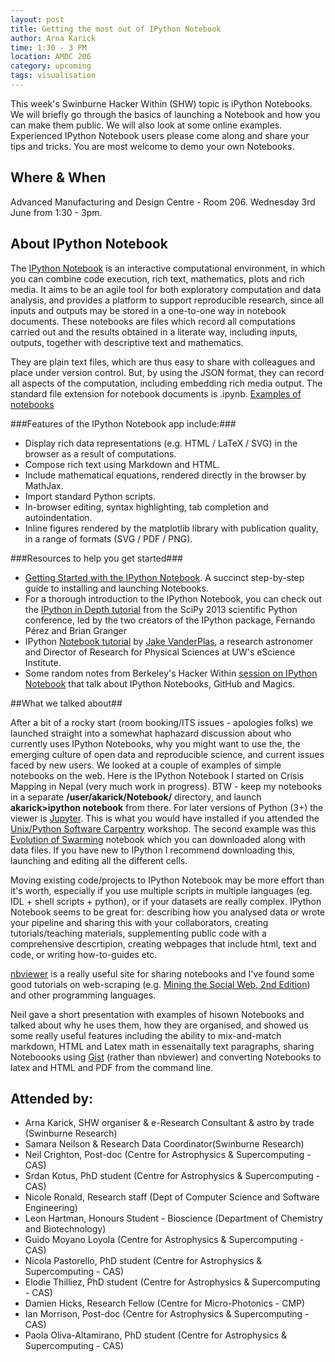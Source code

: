 ```yaml
---
layout: post
title: Getting the most out of IPython Notebook
author: Arna Karick
time: 1:30 - 3 PM
location: AMDC 206
category: upcoming
tags: visualisation
---
```

This week's Swinburne Hacker Within (SHW) topic is iPython Notebooks. We will briefly go through the basics of launching a Notebook and how you can make them public. We will also look at some online examples. Experienced IPython Notebook users please come along and share your tips and tricks. You are most welcome to demo your own Notebooks.

## Where & When

Advanced Manufacturing and Design Centre - Room 206. Wednesday 3rd June from 1:30 - 3pm.

## About IPython Notebook
The [IPython Notebook](http://ipython.org) is an interactive computational environment, in which you can combine code execution, rich text, mathematics, plots and rich media. It aims to be an agile tool for both exploratory computation and data analysis, and provides a platform to support reproducible research, since all inputs and outputs may be stored in a one-to-one way in notebook documents. These notebooks are files which record all computations carried out and the results obtained in a literate way, including inputs, outputs, together with descriptive text and mathematics.

They are plain text files, which are thus easy to share with colleagues and place under version control. But, by using the JSON format, they can record all aspects of the computation, including embedding rich media output. The standard file extension for notebook documents is .ipynb. [Examples of notebooks](http://nbviewer.ipython.org/)

###Features of the IPython Notebook app include:###

* Display rich data representations (e.g. HTML / LaTeX / SVG) in the browser as a result of computations.
* Compose rich text using Markdown and HTML.
* Include mathematical equations, rendered directly in the browser by MathJax.
* Import standard Python scripts.
* In-browser editing, syntax highlighting, tab completion and autoindentation.
* Inline figures rendered by the matplotlib library with publication quality, in a range of formats (SVG / PDF / PNG).

###Resources to help you get started###

* [Getting Started with the IPython Notebook](https://blog.safaribooksonline.com/2013/12/12/start-ipython-notebook/). A  succinct step-by-step guide to installing and launching Notebooks.
* For a thorough introduction to the IPython Notebook, you can check out the [IPython in Depth tutorial](https://www.youtube.com/watch?t=10&v=xe_ATRmw0KM) from the SciPy 2013 scientific Python conference, led by the two creators of the IPython package, Fernando Pérez and Brian Granger
* IPython [Notebook tutorial](http://www.astro.washington.edu/users/vanderplas/Astr599/notebooks/03_IPython_intro) by [Jake VanderPlas](http://www.astro.washington.edu/users/vanderplas/), a research astronomer and Director of Research for Physical Sciences at UW's eScience Institute.
* Some random notes from Berkeley's Hacker Within [session on IPython Notebook](http://thehackerwithin.github.io/berkeley/posts/ipython/) that talk about IPython Notebooks, GitHub and Magics.

##What we talked about##

After a bit of a rocky start (room booking/ITS issues - apologies folks) we launched straight into a somewhat haphazard discussion about who currently uses IPython Notebooks, why you might want to use the, the emerging culture of open data and reproducible science, and current issues faced by new users. We looked at a couple of examples of simple notebooks on the web. Here is the IPython Notebook I started on Crisis Mapping in Nepal (very much work in progress). BTW - keep my notebooks in a separate **/user/akarick/Notebook/** directory, and launch **akarick>ipython notebook** from there. For later versions of Python (3+) the viewer is [Jupyter](http://ipython.org). This is what you would have installed if you attended the [Unix/Python Software Carpentry](http://drarnakarick.github.io/2015-05-04-swinpython/) workshop. The second example was this [Evolution of Swarming](http://www.randalolson.com/2012/05/12/a-short-demo-on-how-to-use-ipython-notebook-as-a-research-notebook/) notebook which you can downloaded along with data files. If you have new to IPython I recommend downloading this, launching and editing all the different cells.

Moving existing code/projects to IPython Notebook may be more effort than it's worth, especially if you use multiple scripts in multiple languages (eg. IDL + shell scripts + python), or if your datasets are really complex. IPython Notebook seems to be great for: describing how you analysed data or wrote your pipeline and sharing this with your collaborators, creating tutorials/teaching materials, supplementing public code with a comprehensive descrtipion, creating webpages that include html, text and code, or writing how-to-guides etc. 

[nbviewer](http://nbviewer.ipython.org) is a really useful site for sharing notebooks and I've found some good tutorials on web-scraping (e.g. [Mining the Social Web, 2nd Edition](http://nbviewer.ipython.org/github/jrmontag/Mining-the-Social-Web-2nd-Edition/tree/master/ipynb/)) and other programming languages.

Neil gave a short presentation with examples of hisown Notebooks and talked about why he uses them, how they are organised, and showed us some  really useful features including the ability to mix-and-match markdown, HTML and Latex math in essenaitally text paragraphs, sharing Noteboooks using [Gist](https://gist.github.com) (rather than nbviewer) and converting Notebooks to latex and HTML and PDF from the command line. 



## Attended by:

* Arna Karick, SHW organiser  &amp; e-Research Consultant & astro by trade (Swinburne Research)
* Samara Neilson  &amp; Research Data Coordinator(Swinburne Research)
* Neil Crighton, Post-doc  (Centre for Astrophysics & Supercomputing - CAS)
* Srdan Kotus, PhD student  (Centre for Astrophysics & Supercomputing - CAS)
* Nicole Ronald, Research staff (Dept of Computer Science and Software Engineering)
* Leon Hartman, Honours Student - Bioscience (Department of Chemistry and Biotechnology)
* Guido Moyano Loyola (Centre for Astrophysics & Supercomputing - CAS)
* Nicola Pastorello, PhD student  (Centre for Astrophysics & Supercomputing - CAS)
* Elodie Thilliez, PhD student  (Centre for Astrophysics & Supercomputing - CAS)
* Damien Hicks, Research Fellow (Centre for Micro-Photonics - CMP)
* Ian Morrison, Post-doc (Centre for Astrophysics & Supercomputing - CAS)
* Paola Oliva-Altamirano, PhD student  (Centre for Astrophysics & Supercomputing - CAS)

